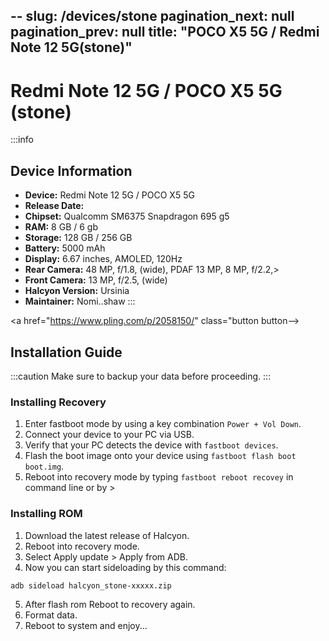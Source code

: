 --
slug: /devices/stone
pagination_next: null
pagination_prev: null
title: "POCO X5 5G / Redmi Note 12 5G(stone)"
---

# Redmi Note 12 5G / POCO X5 5G (stone)
:::info
## Device Information

- **Device:** Redmi Note 12 5G / POCO X5 5G
- **Release Date:**
- **Chipset:**  Qualcomm SM6375 Snapdragon 695 g5
- **RAM:** 8 GB / 6 gb
- **Storage:** 128 GB / 256 GB
- **Battery:** 5000 mAh
- **Display:** 6.67 inches, AMOLED, 120Hz
- **Rear Camera:** 48 MP, f/1.8, (wide), PDAF 13 MP, 8 MP, f/2.2,>
- **Front Camera:** 13 MP, f/2.5, (wide)
- **Halcyon Version:** Ursinia
- **Maintainer:** Nomi..shaw
:::

<a href="https://www.pling.com/p/2058150/" class="button button-->

## Installation Guide
:::caution
Make sure to backup your data before proceeding.
:::

### Installing Recovery
1. Enter fastboot mode by using a key combination `Power + Vol Down`.
2. Connect your device to your PC via USB.
4. Verify that your PC detects the device with `fastboot devices`.
5. Flash the boot image onto your device using `fastboot flash boot boot.img`.
8. Reboot into recovery mode by typing `fastboot reboot recovey` in command line or by >

### Installing ROM
1. Download the latest release of Halcyon.
2. Reboot into recovery mode.
3. Select Apply update > Apply from ADB.
4. Now you can start sideloading by this command:
```
adb sideload halcyon_stone-xxxxx.zip
```
5. After flash rom Reboot to recovery again.
6. Format data.
7. Reboot to system and enjoy...

